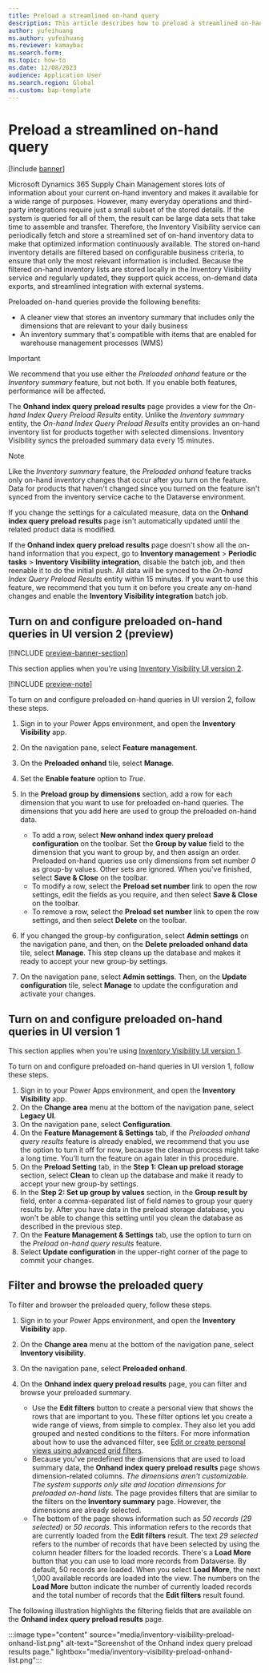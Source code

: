 ```yaml
---
title: Preload a streamlined on-hand query
description: This article describes how to preload a streamlined on-hand query, so that you can view preloaded on-hand query results according to their group-by configuration.
author: yufeihuang
ms.author: yufeihuang
ms.reviewer: kamaybac
ms.search.form:
ms.topic: how-to
ms.date: 12/08/2023
audience: Application User
ms.search.region: Global
ms.custom: bap-template
---
```


# Preload a streamlined on-hand query

[!include [banner](../includes/banner.md)]

Microsoft Dynamics 365 Supply Chain Management stores lots of information about your current on-hand inventory and makes it available for a wide range of purposes. However, many everyday operations and third-party integrations require just a small subset of the stored details. If the system is queried for all of them, the result can be large data sets that take time to assemble and transfer. Therefore, the Inventory Visibility service can periodically fetch and store a streamlined set of on-hand inventory data to make that optimized information continuously available. The stored on-hand inventory details are filtered based on configurable business criteria, to ensure that only the most relevant information is included. Because the filtered on-hand inventory lists are stored locally in the Inventory Visibility service and regularly updated, they support quick access, on-demand data exports, and streamlined integration with external systems.

Preloaded on-hand queries provide the following benefits:

- A cleaner view that stores an inventory summary that includes only the dimensions that are relevant to your daily business
- An inventory summary that's compatible with items that are enabled for warehouse management processes (WMS)

> [!IMPORTANT]
> We recommend that you use either the *Preloaded onhand* feature or the *Inventory summary* feature, but not both. If you enable both features, performance will be affected.

The **Onhand index query preload results** page provides a view for the *On-hand Index Query Preload Results* entity. Unlike the *Inventory summary* entity, the *On-hand Index Query Preload Results* entity provides an on-hand inventory list for products together with selected dimensions. Inventory Visibility syncs the preloaded summary data every 15 minutes.

> [!NOTE]
> Like the *Inventory summary* feature, the *Preloaded onhand* feature tracks only on-hand inventory changes that occur after you turn on the feature. Data for products that haven't changed since you turned on the feature isn't synced from the inventory service cache to the Dataverse environment.
>
> If you change the settings for a calculated measure, data on the **Onhand index query preload results** page isn't automatically updated until the related product data is modified.
>
> If the **Onhand index query preload results** page doesn't show all the on-hand information that you expect, go to **Inventory management** \> **Periodic tasks** \> **Inventory Visibility integration**, disable the batch job, and then reenable it to do the initial push. All data will be synced to the *On-hand Index Query Preload Results* entity within 15 minutes. If you want to use this feature, we recommend that you turn it on before you create any on-hand changes and enable the **Inventory Visibility integration** batch job.

<!--KFM: It ins't clear what the "set number", "group by", or "order" settings mean or do. We should add a section that explains this. -->

## <a name="query-preload-configuration"></a>Turn on and configure preloaded on-hand queries in UI version 2 (preview)

[!INCLUDE [preview-banner-section](../includes/preview-banner-section.md)]

<!--KFM: preview until further notice -->

This section applies when you're using [Inventory Visibility UI version 2](inventory-visibility-ui-version-2.md).

[!INCLUDE [preview-note](../includes/preview-note.md)]

To turn on and configure preloaded on-hand queries in UI version 2, follow these steps.

1. Sign in to your Power Apps environment, and open the **Inventory Visibility** app.
1. On the navigation pane, select **Feature management**.
1. On the **Preloaded onhand** tile, select **Manage**.
1. Set the **Enable feature** option to *True*.
1. In the **Preload group by dimensions** section, add a row for each dimension that you want to use for preloaded on-hand queries. The dimensions that you add here are used to group the preloaded on-hand data.

    - To add a row, select **New onhand index query preload configuration** on the toolbar. Set the **Group by value** field to the dimension that you want to group by, and then assign an order. Preloaded on-hand queries use only dimensions from set number *0* as group-by values. Other sets are ignored. <!--KFM: Where do these set numbers come from? -->When you've finished, select **Save & Close** on the toolbar.
    - To modify a row, select the **Preload set number** link to open the row settings, edit the fields as you require, and then select **Save & Close** on the toolbar.
    - To remove a row, select the **Preload set number** link to open the row settings, and then select **Delete** on the toolbar.

1. If you changed the group-by configuration, select **Admin settings** on the navigation pane, and then, on the **Delete preloaded onhand data** tile, select **Manage**. This step cleans up the database and makes it ready to accept your new group-by settings.
1. On the navigation pane, select **Admin settings**. Then, on the **Update configuration** tile, select **Manage** to update the configuration and activate your changes.

## Turn on and configure preloaded on-hand queries in UI version 1

This section applies when you're using [Inventory Visibility UI version 1](inventory-visibility-ui-version-2.md).

To turn on and configure preloaded on-hand queries in UI version 1, follow these steps.

1. Sign in to your Power Apps environment, and open the **Inventory Visibility** app.
1. On the **Change area** menu at the bottom of the navigation pane, select **Legacy UI**.
1. On the navigation pane, select **Configuration**.
1. On the **Feature Management & Settings** tab, if the *Preloaded onhand query results* feature is already enabled, we recommend that you use the option to turn it off for now, because the cleanup process might take a long time. You'll turn the feature on again later in this procedure.
1. On the **Preload Setting** tab, in the **Step 1: Clean up preload storage** section, select **Clean** to clean up the database and make it ready to accept your new group-by settings.
1. In the **Step 2: Set up group by values** section, in the **Group result by** field, enter a comma-separated list of field names to group your query results by. After you have data in the preload storage database, you won't be able to change this setting until you clean the database as described in the previous step.
1. On the **Feature Management & Settings** tab, use the option to turn on the *Preload on-hand query results* feature.
1. Select **Update configuration** in the upper-right corner of the page to commit your changes.

## <a name="additional-tip-for-viewing-data"></a>Filter and browse the preloaded query

To filter and browser the preloaded query, follow these steps.

1. Sign in to your Power Apps environment, and open the **Inventory Visibility** app.
1. On the **Change area** menu at the bottom of the navigation pane, select **Inventory visibility**. <!--KFM: Seems like you can only see this page from the new UI. Is that right? -->
1. On the navigation pane, select **Preloaded onhand**.
1. On the **Onhand index query preload results** page, you can filter and browse your preloaded summary.

    - Use the **Edit filters** button to create a personal view that shows the rows that are important to you. These filter options let you create a wide range of views, from simple to complex. They also let you add grouped and nested conditions to the filters. For more information about how to use the advanced filter, see [Edit or create personal views using advanced grid filters](/powerapps/user/grid-filters-advanced).
    - Because you've predefined the dimensions that are used to load summary data, the **Onhand index query preload results** page shows dimension-related columns. *The dimensions aren't customizable. The system supports only site and location dimensions for preloaded on-hand lists.* The page provides filters that are similar to the filters on the **Inventory summary** page. However, the dimensions are already selected.
    - The bottom of the page shows information such as *50 records (29 selected)* or *50 records*. This information refers to the records that are currently loaded from the **Edit filters** result. The text *29 selected* refers to the number of records that have been selected by using the column header filters for the loaded records. There's a **Load More** button that you can use to load more records from Dataverse. By default, 50 records are loaded. When you select **Load More**, the next 1,000 available records are loaded into the view. The numbers on the **Load More** button indicate the number of currently loaded records and the total number of records that the **Edit filters** result found.

The following illustration highlights the filtering fields that are available on the **Onhand index query preload results** page.

:::image type="content" source="media/inventory-visibility-preload-onhand-list.png" alt-text="Screenshot of the Onhand index query preload results page." lightbox="media/inventory-visibility-preload-onhand-list.png":::
